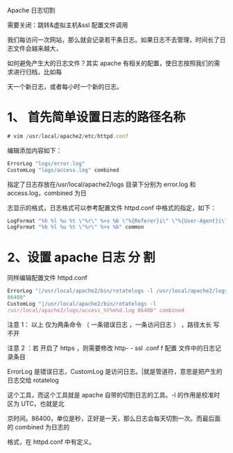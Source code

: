 Apache 日志切割

需要关闭：跳转&虚拟主机&ssl 配置文件调用




我们每访问一次网站，那么就会记录若干条日志。如果日志不去管理，时间长了日志文件会越来越大，


如何避免产生大的日志文件？其实 apache 有相关的配置，使日志按照我们的需求进行归档，比如每


天一个新日志，或者每小时一个新的日志。


# 1、 首先简单设置日志的路径名称


```javascript
# vim /usr/local/apache2/etc/httpd.conf
```

编辑添加内容如下：


```javascript
ErrorLog "logs/error.log"
CustomLog "logs/access.log" combined
```

指定了日志存放在/usr/local/apache2/logs 目录下分别为 error.log 和 access.log，combined 为日


志显示的格式，日志格式可以参考配置文件 httpd.conf 中格式的指定，如下：


```javascript
LogFormat "%h %l %u %t \"%r\" %>s %b \"%{Referer}i\" \"%{User-Agent}i\"" combined
LogFormat "%h %l %u %t \"%r\" %>s %b" common
```

# 2、设置 apache 日志 分 割


同样编辑配置文件 httpd.conf


```javascript
ErrorLog "|/usr/local/apache2/bin/rotatelogs -l /usr/local/apache2/logs/error_%Y%m%d.log
86400"
CustomLog "|/usr/local/apache2/bin/rotatelogs -l
/usr/local/apache2/logs/access_%Y%m%d.log 86400" combined
```

注意 1： 以上 仅为两条命令 （ 一条错误日志 ，一条访问日志 ） ，路径太长 写 不开


注意 2 ：若 开启了 https ，则需要修改 http- - ssl .conf f 配置 文件中的日志记录条目


ErrorLog 是错误日志，CustomLog 是访问日志。|就是管道符，意思是把产生的日志交给 rotatelog


这个工具，而这个工具就是 apache 自带的切割日志的工具。-l 的作用是校准时区为 UTC，也就是北


京时间。86400，单位是秒，正好是一天，那么日志会每天切割一次。而最后面的 combined 为日志的


格式，在 httpd.conf 中有定义。